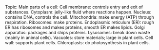 Topic: Main parts of a cell:
Cell membrane: controls entry and exit of substances.
Cytoplasm: jelly-like fluid where reactions happen.
Nucleus: contains DNA, controls the cell.
Mitochondria: make energy (ATP) through respiration.
Ribosomes: make proteins.
Endoplasmic reticulum (ER): rough ER has ribosomes and makes proteins, smooth ER makes lipids.
Golgi apparatus: packages and ships proteins.
Lysosomes: break down waste (mainly in animal cells).
Vacuoles: store materials; large in plant cells.
Cell wall: supports plant cells.
Chloroplasts: do photosynthesis in plant cells.